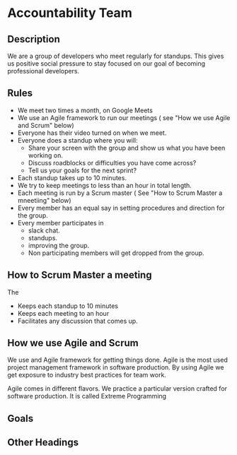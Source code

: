 # Accountability Team 
## Description
We are a group of developers who meet regularly for standups. This gives us positive social pressure to stay focused on our goal of becoming professional developers.

## Rules
- We meet two times a month, on Google Meets
- We use an Agile framework to run our meetings ( see "How we use Agile and Scrum" below)
- Everyone has their video turned on when we meet.
- Everyone does a standup where you will:
  - Share your screen with the group and show us what you have been working on.
  - Discuss roadblocks or difficulties you have come across?
  - Tell us your goals for the next sprint?
- Each standup takes up to 10 minutes.
- We try to keep meetings to less than an hour in total length.
- Each meeting is run by a Scrum master ( See "How to Scrum Master a mneetiing" below)
- Every member has an equal say in setting procedures and direction for the group.
- Every member participates in
  - slack chat.
  - standups.
  - improving the group.
  - Non participating members will get dropped from the group.  

## How to Scrum Master a meeting
The 
-   Keeps each standup to 10 minutes
-   Keeps each meeting to an hour
-   Facilitates any discussion that comes up.


## How we use Agile and Scrum
We use and Agile framework for getting things done. Agile is the most used project management framework in software production. By using Agile we get exposure to industry best practices for team work. 

Agile comes in different flavors. We practice a particular version crafted for software production. It is called Extreme Programming

## Goals

## Other Headings

